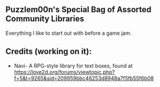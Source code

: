 ## Puzzlem00n's Special Bag of Assorted Community Libraries
Everything I like to start out with before a game jam.

## Credits (working on it):
* Navi- A RPG-style library for text boxes, found at https://love2d.org/forums/viewtopic.php?f=5&t=9265&sid=209959bbc46253d8948a7f5fb55f6b08